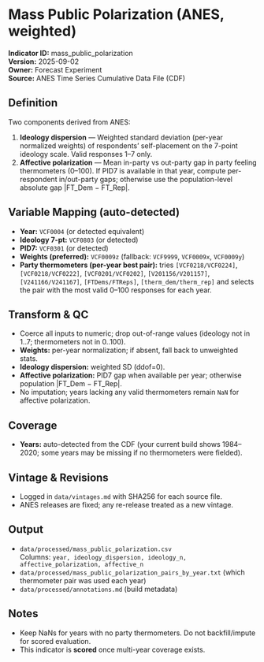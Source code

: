 # Mass Public Polarization (ANES, weighted)

**Indicator ID:** mass_public_polarization  
**Version:** 2025-09-02  
**Owner:** Forecast Experiment  
**Source:** ANES Time Series Cumulative Data File (CDF)

## Definition
Two components derived from ANES:
1. **Ideology dispersion** — Weighted standard deviation (per-year normalized weights) of respondents’ self-placement on the 7-point ideology scale. Valid responses 1–7 only.
2. **Affective polarization** — Mean in-party vs out-party gap in party feeling thermometers (0–100). If PID7 is available in that year, compute per-respondent in/out-party gaps; otherwise use the population-level absolute gap |FT_Dem − FT_Rep|.

## Variable Mapping (auto-detected)
- **Year:** `VCF0004` (or detected equivalent)  
- **Ideology 7-pt:** `VCF0803` (or detected)  
- **PID7:** `VCF0301` (or detected)  
- **Weights (preferred):** `VCF0009z` (fallback: `VCF9999`, `VCF0009x`, `VCF0009y`)  
- **Party thermometers (per-year best pair):** tries `[VCF0218/VCF0224]`, `[VCF0218/VCF0222]`, `[VCF0201/VCF0202]`, `[V201156/V201157]`, `[V241166/V241167]`, `[FTDems/FTReps]`, `[therm_dem/therm_rep]` and selects the pair with the most valid 0–100 responses for each year.

## Transform & QC
- Coerce all inputs to numeric; drop out-of-range values (ideology not in 1..7; thermometers not in 0..100).
- **Weights:** per-year normalization; if absent, fall back to unweighted stats.
- **Ideology dispersion:** weighted SD (ddof=0).
- **Affective polarization:** PID7 gap when available per year; otherwise population |FT_Dem − FT_Rep|.
- No imputation; years lacking any valid thermometers remain `NaN` for affective polarization.

## Coverage
- **Years:** auto-detected from the CDF (your current build shows 1984–2020; some years may be missing if no thermometers were fielded).

## Vintage & Revisions
- Logged in `data/vintages.md` with SHA256 for each source file.
- ANES releases are fixed; any re-release treated as a new vintage.

## Output
- `data/processed/mass_public_polarization.csv`  
  Columns: `year, ideology_dispersion, ideology_n, affective_polarization, affective_n`
- `data/processed/mass_public_polarization_pairs_by_year.txt` (which thermometer pair was used each year)
- `data/processed/annotations.md` (build metadata)

## Notes
- Keep NaNs for years with no party thermometers. Do not backfill/impute for scored evaluation.
- This indicator is **scored** once multi-year coverage exists.
